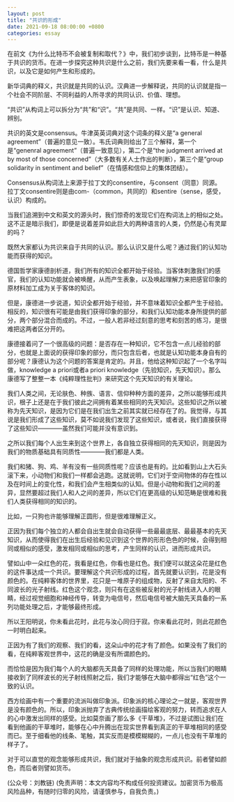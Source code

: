 ```yaml
---
layout: post
title: "共识的形成"
date: 2021-09-18 08:00:00 +0800
categories: essay
---
```


在前文《为什么比特币不会被复制和取代？》中，我们初步谈到，比特币是一种基于共识的货币。在进一步探究这种共识是什么之前，我们先要来看一看，什么是共识，以及它是如何产生和形成的。

新华词典的释义，共识就是共同的认识。汉典进一步解释说，共同的认识就是指一个社会不同阶层、不同利益的人所寻求的共同认识、价值、理想。

“共识”从构词上可以拆分为“共”和“识”。“共”是共同、一样。“识”是认识、知道、辨别。

共识的英文是consensus。牛津英英词典对这个词条的释义是“a general agreement”（普遍的意见一致）。韦氏词典则给出了三个解释，第一个是“genenral agreement”（普遍一致意见），第二个是“the judgment arrived at by most of those concerned”（大多数有关人士作出的判断），第三个是“group solidarity in sentiment and belief”（在情感和信仰上的集体团结）。

Consensus从构词法上来源于拉丁文的consentire，与consent（同意）同源。拉丁文consentire则是由com-（common，共同的）和sentire（sense，感受，认识）构成的。

当我们追溯到中文和英文的源头时，我们惊奇的发现它们在构词法上的相似之处。这不正是暗示我们，即便是说着差异如此巨大的两种语言的人类，仍然是心有灵犀的吗？

既然大家都认为共识来自于共同的认识。那么认识又是什么呢？通过我们的认知功能而获得的知识。

德国哲学家康德剖析道，我们所有的知识全都开始于经验。当客体刺激我们的感官，我们的认知功能就会被唤醒，从而产生表象，以及唤起理解力来把感官印象的原材料加工成为关于客体的知识。

但是，康德进一步说道，知识全都开始于经验，并不意味着知识全都产生于经验。相反的，知识很有可能是由我们获得印象的部分，和我们认知功能本身所提供的部分，两个部分混合而成的。不过，一般人若非经过刻意的思考和刻苦的练习，是很难把这两者区分开的。

康德接着问了一个很高级的问题：是否存在一种知识，它不包含一点儿经验的部分，也就是上面说的获得印象的部分，而只包含后者，也就是认知功能本身自有的部分呢？康德认为这个问题的答案是肯定的。并且，他给这种知识起了一个名字叫做，knowledge a priori或者a priori knowledge（先验知识，先天知识）。那么康德写了整整一本《纯粹理性批判》来研究这个先天知识的有关理论。

我们人类之间，无论肤色、种族、语言、信仰种种方面的差异，之所以能够形成共识，根子上还是在于我们彼此之间拥有着某些相同的先天知识。这些知识之所以被称为先天知识，是因为它们是在我们出生之前其实就已经存在了的。我觉得，与其说是我们形成了这些知识，莫不如说我们发现了这些知识，或者说，我们直接获得了这些知识————虽然我们可能并没有意识到。

之所以我们每个人出生来到这个世界上，各自独立获得相同的先天知识，则是因为我们的物质基础具有同质性————我们都是人类。

我们和猪、狗、鸡、羊有没有一些同质性呢？应该也是有的。比如看到山上大石头滚下来，小动物们和我们一样都会逃跑。这就说明，它们对于空间物体的存在性以及在时间上的变化性，和我们会产生相类似的认知。但是小动物和我们之间的差异，显然要超过我们人和人之间的差异，所以它们在更高级的认知范畴是很难和我们人类获得相同的知识的。

比如，一只狗也许能够理解正圆形，但是很难理解正义。

正因为我们每个独立的人都会自出生就会自动获得一些最最底层、最最基本的先天知识，从而使得我们在出生后经验和见识到这个世界的形形色色的时候，会得到相同或相似的感受，激发相同或相似的思考，产生同样的认识，进而形成共识。

譬如山中一朵红色的花，我看是红色，你看也是红色。我们便可以就这朵花是红色的这件事达成一个共识。要理解这个共识形成的过程，首先就要认识到，花是没有颜色的。在纯粹客体的世界里，花只是一堆原子的组成物，反射了来自太阳的、不同波长的光子射线。红色这个观念，则只有在这些被反射的光子射线进入人的眼睛，经过视觉细胞和神经传导，转变为电信号，然后电信号被大脑先天具备的一系列功能处理之后，才能够最终形成。

所以王阳明说，你未看此花时，此花与汝心同归于寂。你来看此花时，则此花颜色一时明白起来。

正因为有了我们的观察、我们的看，这朵山中的花才有了颜色。如果没有了我们的看，在纯粹客观世界中，这花的确是没有所谓颜色的。

而恰恰是因为我们每个人的大脑都先天具备了同样的处理功能，所以当我们的眼睛接收到了同样波长的光子射线照射之后，我们才能够在大脑中都得出“红色”这个一致的认识。

西方绘画中有一个重要的流派叫做印象派。印象派的核心理论之一就是，客观世界是没有颜色的。所以，印象派抛弃了古典传统绘画描绘客观的努力，转而追求在人的心中激发出同样的感受。比如莫奈画了那么多《干草堆》，不过是试图让我们在看到他画的干草堆时，能够在心中升腾出在现实世界看到真正的干草堆相同的感受而已。至于细看他的线条、笔触，其实反而是模模糊糊的，一点儿也没有干草堆的样子了。

对于可以直觉的观念能够形成共识，我们就对于抽象的观念形成共识。前者譬如颜色，而后者则譬如货币。

(公众号：刘教链)
(免责声明：本文内容均不构成任何投资建议。加密货币为极高风险品种，有随时归零的风险，请谨慎参与，自我负责。)